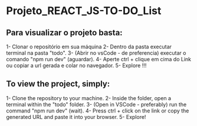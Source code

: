 # Projeto_REACT_JS-TO-DO_List

## Para visualizar o projeto basta:

1- Clonar o repositório em sua máquina 
2- Dentro da pasta executar terminal na pasta "todo".
3- (Abrir no vsCode - de preferencia) executar o comando "npm run dev" (aguardar).
4- Aperte ctrl + clique em cima do Link ou copiar a url gerada e colar no navegador.
5- Explore !!!

## To view the project, simply:

1- Clone the repository to your machine.
2- Inside the folder, open a terminal within the "todo" folder.
3- (Open in VSCode - preferably) run the command "npm run dev" (wait).
4- Press ctrl + click on the link or copy the generated URL and paste it into your browser.
5- Explore!
